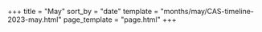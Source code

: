 +++
title = "May"
sort_by = "date"
template = "months/may/CAS-timeline-2023-may.html"
page_template = "page.html"
+++
